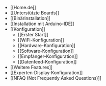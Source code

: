 * [[Home.de]]
* [[Unterstützte Boards]]
* [[Binärinstallation]]
* [[Installation mit Arduino-IDE]]
* [[Konfiguration]]
  * [[Erster Start]]
  * [[WiFi-Konfiguration]]
  * [[Hardware-Konfiguration]]
  * [[Software-Konfiguration]]
  * [[Empfänger-Konfiguration]]
  * [[Datenfeed-Konfiguration]]
* [[Weitere Features]]
* [[Experten‐Display‐Konfiguration]]
* [[NFAQ (Not Frequently Asked Questions)]]
